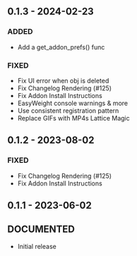 ## 0.1.3 - 2024-02-23 
 
### ADDED 
- Add a get_addon_prefs() func

### FIXED 
- Fix UI error when obj is deleted
- Fix Changelog Rendering (#125)
- Fix Addon Install Instructions
- EasyWeight console warnings & more
- Use consistent registration pattern
- Replace GIFs with MP4s Lattice Magic

## 0.1.2 - 2023-08-02 
 
### FIXED 
- Fix Changelog Rendering (#125)
- Fix Addon Install Instructions

## 0.1.1 - 2023-06-02 

## DOCUMENTED
- Initial release
 

